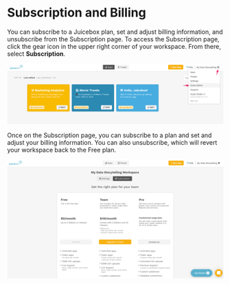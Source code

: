 # Subscription and Billing

You can subscribe to a Juicebox plan, set and adjust billing information, and unsubscribe from the Subscription page.  To access the Subscription page, click the gear icon in the upper right corner of your workspace. From there, select **Subscription**.

![How to access the Subscription page](../.gitbook/assets/image%20%28274%29.png)

Once on the Subscription page, you can subscribe to a plan and set and adjust your billing information. You can also unsubscribe, which will revert your workspace back to the Free plan. 

![The Subscription page](../.gitbook/assets/image%20%28279%29.png)



